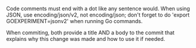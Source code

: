 Code comments must end with a dot like any sentence would. When using JSON, use encoding/json/v2, not encoding/json; don't forget to do 'export GOEXPERIMENT=jsonv2' when running Go commands.

When commiting, both provide a title AND a body to the commit that explains why this change was made and how to use it if needed.
